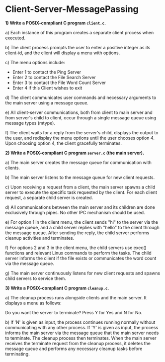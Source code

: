 # Client-Server-MessagePassing

**1) Write a POSIX-compliant C program `client.c`.**

a) Each instance of this program creates a separate client process when executed.

b) The client process prompts the user to enter a positive integer as its client-id, and the client will display a menu with options.

c) The menu options include:

- Enter 1 to contact the Ping Server
- Enter 2 to contact the File Search Server
- Enter 3 to contact the File Word Count Server
- Enter 4 if this Client wishes to exit

d) The client communicates user commands and necessary arguments to the main server using a message queue.

e) All client-server communications, both from client to main server and from server's child to client, occur through a single message queue using message types (mtype).

f) The client waits for a reply from the server's child, displays the output to the user, and redisplay the menu options until the user chooses option 4. Upon choosing option 4, the client gracefully terminates.

**2) Write a POSIX-compliant C program `server.c` (the main server).**

a) The main server creates the message queue for communication with clients.

b) The main server listens to the message queue for new client requests.

c) Upon receiving a request from a client, the main server spawns a child server to execute the specific task requested by the client. For each client request, a separate child server is created.

d) All communications between the main server and its children are done exclusively through pipes. No other IPC mechanism should be used.

e) For option 1 in the client menu, the client sends "hi" to the server via the message queue, and a child server replies with "hello" to the client through the message queue. After sending the reply, the child server performs cleanup activities and terminates.

f) For options 2 and 3 in the client menu, the child servers use exec() functions and relevant Linux commands to perform the tasks. The child server informs the client if the file exists or communicates the word count via the message queue.

g) The main server continuously listens for new client requests and spawns child servers to service them.

**3) Write a POSIX-compliant C program `cleanup.c`.**

a) The cleanup process runs alongside clients and the main server. It displays a menu as follows:

Do you want the server to terminate? Press Y for Yes and N for No.

b) If 'N' is given as input, the process continues running normally without communicating with any other process. If 'Y' is given as input, the process informs the main server via the message queue that the main server needs to terminate. The cleanup process then terminates. When the main server receives the terminate request from the cleanup process, it deletes the message queue and performs any necessary cleanup tasks before terminating.
